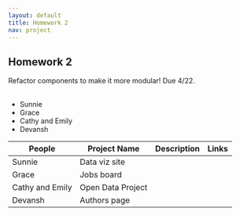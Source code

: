 ```yaml
---
layout: default
title: Homework 2
nav: project
---
```


## Homework 2
Refactor components to make it more modular! Due 4/22.
<br><br>


- Sunnie
- Grace
 - Cathy and Emily
 - Devansh


| People    | Project Name  | Description | Links |
| ------- | ------ | ------- | ---- |
| Sunnie| Data viz site  | |
| Grace| Jobs board | |
| Cathy and Emily| Open Data Project| |
| Devansh | Authors page| |